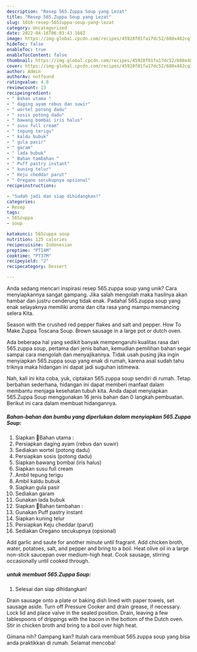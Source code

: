 ```yaml
---
description: "Resep 565.Zuppa Soup yang Lezat"
title: "Resep 565.Zuppa Soup yang Lezat"
slug: 1016-resep-565zuppa-soup-yang-lezat
category: Uncategorized
date: 2022-04-16T06:03:43.168Z
image: https://img-global.cpcdn.com/recipes/45928f01fa17dc52/680x482cq70/565zuppa-soup-foto-resep-utama.jpg
hideToc: false
enableToc: true
enableTocContent: false
thumbnail: https://img-global.cpcdn.com/recipes/45928f01fa17dc52/680x482cq70/565zuppa-soup-foto-resep-utama.jpg
cover: https://img-global.cpcdn.com/recipes/45928f01fa17dc52/680x482cq70/565zuppa-soup-foto-resep-utama.jpg
author: Admin
authorAv: notfound
ratingvalue: 4.8
reviewcount: 13
recipeingredient:
- " Bahan utama "
- " daging ayam rebus dan suwir"
- " wortel potong dadu"
- " sosis potong dadu"
- " bawang bombai iris halus"
- " susu full cream"
- " tepung terigu"
- " kaldu bubuk"
- " gula pasir"
- " garam"
- " lada bubuk"
- " Bahan tambahan "
- " Puff pastry instant"
- " kuning telur"
- " Keju cheddar parut"
- " Oregano secukupnya opsional"
recipeinstructions:

- "Sudah jadi dan siap dihidangkan!"
categories:
- Resep
tags:
- 565zuppa
- soup

katakunci: 565zuppa soup 
nutrition: 125 calories
recipecuisine: Indonesian
preptime: "PT14M"
cooktime: "PT37M"
recipeyield: "2"
recipecategory: Dessert

---
```





Anda sedang mencari inspirasi resep 565.zuppa soup yang unik? Cara menyiapkannya sangat gampang. Jika salah mengolah maka hasilnya akan hambar dan justru cenderung tidak enak. Padahal 565.zuppa soup yang enak selayaknya memiliki aroma dan cita rasa yang mampu memancing selera Kita.





Season with the crushed red pepper flakes and salt and pepper. How To Make Zuppa Toscana Soup. Brown sausage in a large pot or dutch oven.

Ada beberapa hal yang sedikit banyak mempengaruhi kualitas rasa dari 565.zuppa soup, pertama dari jenis bahan, kemudian pemilihan bahan segar sampai cara mengolah dan menyajikannya. Tidak usah pusing jika ingin menyiapkan 565.zuppa soup yang enak di rumah, karena asal sudah tahu triknya maka hidangan ini dapat jadi suguhan istimewa.






Nah, kali ini kita coba, yuk, ciptakan 565.zuppa soup sendiri di rumah. Tetap berbahan sederhana, hidangan ini dapat memberi manfaat dalam membantu menjaga kesehatan tubuh kita. Anda dapat menyiapkan 565.Zuppa Soup menggunakan 16 jenis bahan dan 0 langkah pembuatan. Berikut ini cara dalam membuat hidangannya.

<!--inarticleads1-->

##### Bahan-bahan dan bumbu yang diperlukan dalam menyiapkan 565.Zuppa Soup:

1. Siapkan  📌Bahan utama :
1. Persiapkan  daging ayam (rebus dan suwir)
1. Sediakan  wortel (potong dadu)
1. Persiapkan  sosis (potong dadu)
1. Siapkan  bawang bombai (iris halus)
1. Siapkan  susu full cream
1. Ambil  tepung terigu
1. Ambil  kaldu bubuk
1. Siapkan  gula pasir
1. Sediakan  garam
1. Gunakan  lada bubuk
1. Siapkan  📌Bahan tambahan :
1. Gunakan  Puff pastry instant
1. Siapkan  kuning telur
1. Persiapkan  Keju cheddar (parut)
1. Sediakan  Oregano secukupnya (opsional)


Add garlic and saute for another minute until fragrant. Add chicken broth, water, potatoes, salt, and pepper and bring to a boil. Heat olive oil in a large non-stick saucepan over medium-high heat. Cook sausage, stirring occasionally until cooked through. 

<!--inarticleads2-->

#####  untuk membuat 565.Zuppa Soup:


1. Selesai dan siap dihidangkan!

Drain sausage onto a plate or baking dish lined with paper towels, set sausage aside. Turn off Pressure Cooker and drain grease, if necessary. Lock lid and place valve in the sealed position. Drain, leaving a few tablespoons of drippings with the bacon in the bottom of the Dutch oven. Stir in chicken broth and bring to a boil over high heat. 

Gimana nih? Gampang kan? Itulah cara membuat 565.zuppa soup yang bisa anda praktikkan di rumah. Selamat mencoba!

